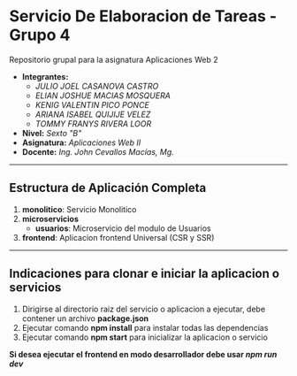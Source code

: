 # Servicio De Elaboracion de Tareas - Grupo 4

Repositorio grupal para la asignatura Aplicaciones Web 2

- **Integrantes:**
  - _JULIO JOEL CASANOVA CASTRO_
  - _ELIAN JOSHUE MACIAS MOSQUERA_
  - _KENIG VALENTIN PICO PONCE_
  - _ARIANA ISABEL QUIJIJE VELEZ_
  - _TOMMY FRANYS RIVERA LOOR_
- **Nivel:** _Sexto "B"_
- **Asignatura:** _Aplicaciones Web II_
- **Docente:** _Ing. John Cevallos Macías, Mg._

---

## Estructura de Aplicación Completa

1. **monolitico**: Servicio Monolitico
1. **microservicios**
   - **usuarios**: Microservicio del modulo de Usuarios
1. **frontend**: Aplicacion frontend Universal (CSR y SSR)

---

## Indicaciones para clonar e iniciar la aplicacion o servicios

1. Dirigirse al directorio raiz del servicio o aplicacion a ejecutar, debe contener un archivo **package.json**
1. Ejecutar comando **npm install** para instalar todas las dependencias
1. Ejecutar comando **npm start** para inicializar la aplicacion o servicio

**Si desea ejecutar el frontend en modo desarrollador debe usar _npm run dev_**

